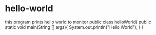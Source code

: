 # hello-world
this program prints hello world to monitor 
public class helloWorld{
   public static void main(String [] args){
     System.out.println("Hello World");
  }
}
